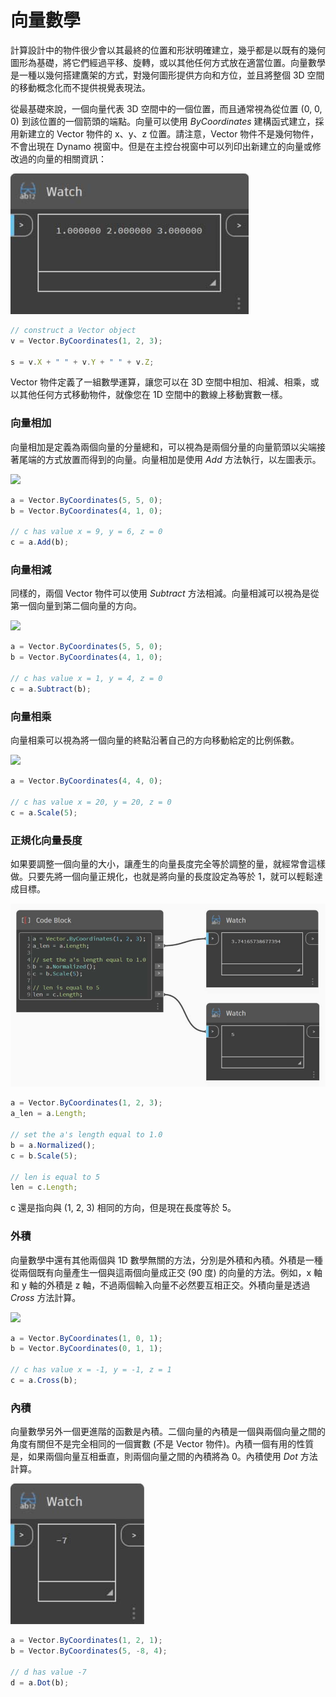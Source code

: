 # 向量數學

計算設計中的物件很少會以其最終的位置和形狀明確建立，幾乎都是以既有的幾何圖形為基礎，將它們經過平移、旋轉，或以其他任何方式放在適當位置。向量數學是一種以幾何搭建鷹架的方式，對幾何圖形提供方向和方位，並且將整個 3D 空間的移動概念化而不提供視覺表現法。

從最基礎來說，一個向量代表 3D 空間中的一個位置，而且通常視為從位置 (0, 0, 0) 到該位置的一個箭頭的端點。向量可以使用 _ByCoordinates_ 建構函式建立，採用新建立的 Vector 物件的 x、y、z 位置。請注意，Vector 物件不是幾何物件，不會出現在 Dynamo 視窗中。但是在主控台視窗中可以列印出新建立的向量或修改過的向量的相關資訊：

![](<../images/8-2/3/vector math 01.jpg>)

```js
// construct a Vector object
v = Vector.ByCoordinates(1, 2, 3);

s = v.X + " " + v.Y + " " + v.Z;
```

Vector 物件定義了一組數學運算，讓您可以在 3D 空間中相加、相減、相乘，或以其他任何方式移動物件，就像您在 1D 空間中的數線上移動實數一樣。

### 向量相加

向量相加是定義為兩個向量的分量總和，可以視為是兩個分量的向量箭頭以尖端接著尾端的方式放置而得到的向量。向量相加是使用 _Add_ 方法執行，以左圖表示。

![](../images/8-2/3/VectorMath\_02.png)

```js
a = Vector.ByCoordinates(5, 5, 0);
b = Vector.ByCoordinates(4, 1, 0);

// c has value x = 9, y = 6, z = 0
c = a.Add(b);
```

### 向量相減

同樣的，兩個 Vector 物件可以使用 _Subtract_ 方法相減。向量相減可以視為是從第一個向量到第二個向量的方向。

![](../images/8-2/3/VectorMath\_03.png)

```js
a = Vector.ByCoordinates(5, 5, 0);
b = Vector.ByCoordinates(4, 1, 0);

// c has value x = 1, y = 4, z = 0
c = a.Subtract(b);
```

### 向量相乘

向量相乘可以視為將一個向量的終點沿著自己的方向移動給定的比例係數。

![](../images/8-2/3/VectorMath\_04.png)

```js
a = Vector.ByCoordinates(4, 4, 0);

// c has value x = 20, y = 20, z = 0
c = a.Scale(5);
```

### 正規化向量長度

如果要調整一個向量的大小，讓產生的向量長度完全等於調整的量，就經常會這樣做。只要先將一個向量正規化，也就是將向量的長度設定為等於 1，就可以輕鬆達成目標。

![](<../images/8-2/3/vector math 05.jpg>)

```js
a = Vector.ByCoordinates(1, 2, 3);
a_len = a.Length;

// set the a's length equal to 1.0
b = a.Normalized();
c = b.Scale(5);

// len is equal to 5
len = c.Length;
```

c 還是指向與 (1, 2, 3) 相同的方向，但是現在長度等於 5。

### 外積

向量數學中還有其他兩個與 1D 數學無關的方法，分別是外積和內積。外積是一種從兩個既有向量產生一個與這兩個向量成正交 (90 度) 的向量的方法。例如，x 軸和 y 軸的外積是 z 軸，不過兩個輸入向量不必然要互相正交。外積向量是透過 _Cross_ 方法計算。

![](../images/8-2/3/VectorMath\_06.png)

```js
a = Vector.ByCoordinates(1, 0, 1);
b = Vector.ByCoordinates(0, 1, 1);

// c has value x = -1, y = -1, z = 1
c = a.Cross(b);
```

### 內積

向量數學另外一個更進階的函數是內積。二個向量的內積是一個與兩個向量之間的角度有關但不是完全相同的一個實數 (不是 Vector 物件)。內積一個有用的性質是，如果兩個向量互相垂直，則兩個向量之間的內積將為 0。內積使用 _Dot_ 方法計算。

![](<../images/8-2/3/vector math 07.jpg>)

```js
a = Vector.ByCoordinates(1, 2, 1);
b = Vector.ByCoordinates(5, -8, 4);

// d has value -7
d = a.Dot(b);
```
